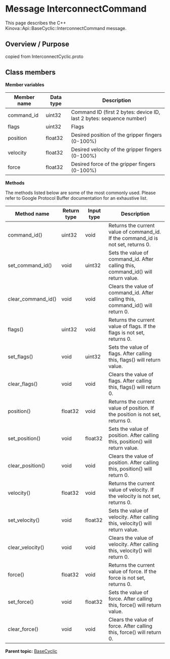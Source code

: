 # Message InterconnectCommand

This page describes the C++ Kinova::Api::BaseCyclic::InterconnectCommand message.

## Overview / Purpose

copied from InterconnectCyclic.proto

## Class members

 **Member variables** 

|Member name|Data type|Description|
|-----------|---------|-----------|
|command\_id|uint32|Command ID \(first 2 bytes: device ID, last 2 bytes: sequence number\)|
|flags|uint32|Flags|
|position|float32|Desired position of the gripper fingers \(0-100%\)|
|velocity|float32|Desired velocity of the gripper fingers \(0-100%\)|
|force|float32|Desired force of the gripper fingers \(0-100%\)|

 **Methods** 

The methods listed below are some of the most commonly used. Please refer to Google Protocol Buffer documentation for an exhaustive list.

|Method name|Return type|Input type|Description|
|-----------|-----------|----------|-----------|
|command\_id\(\)|uint32|void|Returns the current value of command\_id. If the command\_id is not set, returns 0.|
|set\_command\_id\(\)|void|uint32|Sets the value of command\_id. After calling this, command\_id\(\) will return value.|
|clear\_command\_id\(\)|void|void|Clears the value of command\_id. After calling this, command\_id\(\) will return 0.|
|flags\(\)|uint32|void|Returns the current value of flags. If the flags is not set, returns 0.|
|set\_flags\(\)|void|uint32|Sets the value of flags. After calling this, flags\(\) will return value.|
|clear\_flags\(\)|void|void|Clears the value of flags. After calling this, flags\(\) will return 0.|
|position\(\)|float32|void|Returns the current value of position. If the position is not set, returns 0.|
|set\_position\(\)|void|float32|Sets the value of position. After calling this, position\(\) will return value.|
|clear\_position\(\)|void|void|Clears the value of position. After calling this, position\(\) will return 0.|
|velocity\(\)|float32|void|Returns the current value of velocity. If the velocity is not set, returns 0.|
|set\_velocity\(\)|void|float32|Sets the value of velocity. After calling this, velocity\(\) will return value.|
|clear\_velocity\(\)|void|void|Clears the value of velocity. After calling this, velocity\(\) will return 0.|
|force\(\)|float32|void|Returns the current value of force. If the force is not set, returns 0.|
|set\_force\(\)|void|float32|Sets the value of force. After calling this, force\(\) will return value.|
|clear\_force\(\)|void|void|Clears the value of force. After calling this, force\(\) will return 0.|

**Parent topic:** [BaseCyclic](../references/summary_BaseCyclic.md)

